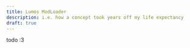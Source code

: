 ```yaml
---
title: Lumos ModLoader
description: i.e. how a concept took years off my life expectancy
draft: true
---
```


todo :3
